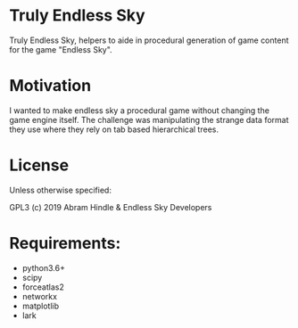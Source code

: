 # Truly Endless Sky
 
Truly Endless Sky, helpers to aide in procedural generation of game content for the game "Endless Sky".

# Motivation

I wanted to make endless sky a procedural game without changing the game engine itself. The challenge was manipulating the strange data format they use where they rely on tab based hierarchical trees.

# License

Unless otherwise specified:

GPL3 (c) 2019 Abram Hindle & Endless Sky Developers

# Requirements:

* python3.6+
* scipy
* forceatlas2
* networkx
* matplotlib
* lark
